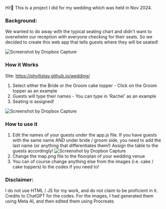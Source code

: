 Hi!👋 This is a project I did for my wedding which was held in Nov 2024.

### Background:
We wanted to do away with the typical seating chart and didn't want to overwhelm our reception with everyone checking for their seats.
So we decided to create this web app that tells guests where they will be seated!

![Screenshot by Dropbox Capture](https://github.com/user-attachments/assets/93a38f78-8600-439d-a7a5-4698981ac7e3)




### How it Works
Site: https://phyllistay.github.io/wedding/

1) Select either the Bride or the Groom cake topper - Click on the Groom topper as an example
2) Guests will type their names - You can type in 'Rachel' as an example
3) Seating is assigned!
   
![Screenshot by Dropbox Capture](https://github.com/user-attachments/assets/70754e46-bdbd-4f2f-ad0e-82a0a6f03f88)

  
### How to use it
1) Edit the names of your guests under the app.js file. If you have guests with the same name AND under bride / groom side, you need to add the last name (or anything that differentiates them!)
   Assign the table to the guests accordingly!
  ![Screenshot by Dropbox Capture](https://github.com/user-attachments/assets/ecb8800a-1d33-4db8-897b-ece9cd7e8aab)
3) Change the map.png file to the floorplan of your wedding venue
4) You can of course change anything else from the images (i.e. cake / cake toppers) to the codes if you need to!


### Disclaimer:
I do not use HTML / JS for my work, and do not claim to be proficient in it.
Credits to ChatGPT for the codes. For the images, I had generated them using Meta AI, and then edited them using Procreate.
